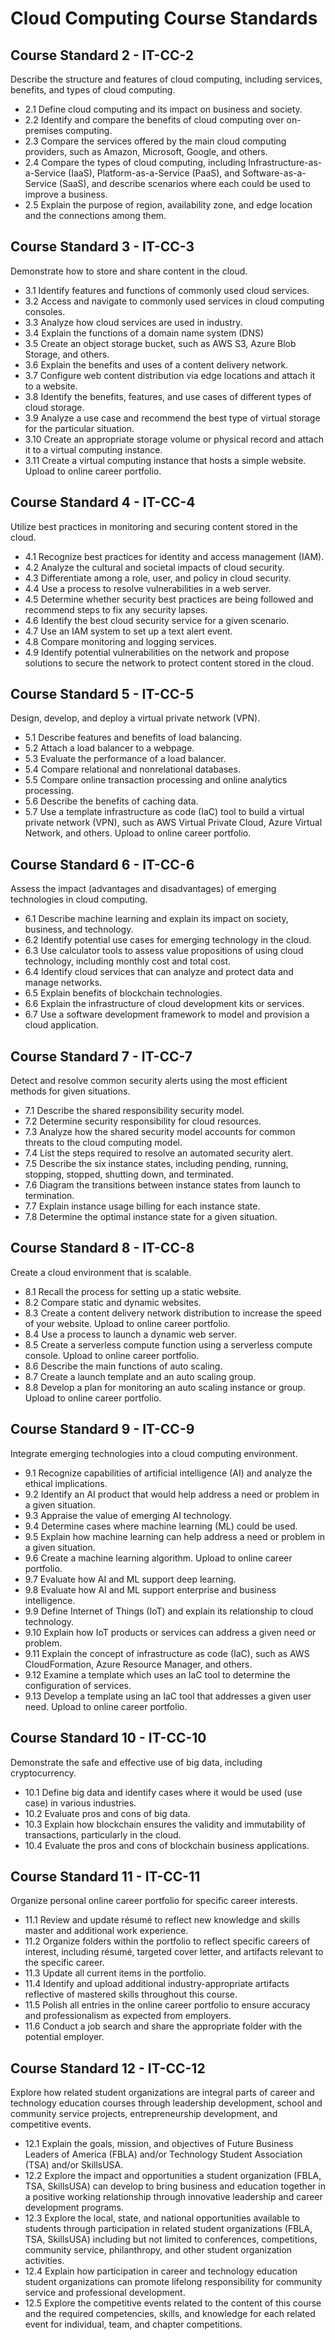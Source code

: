 # Cloud Computing Course Standards #

## Course Standard 2 - IT-CC-2 ##
Describe the structure and features of cloud computing, including services, benefits, and types of cloud computing.
* 2.1 Define cloud computing and its impact on business and society.
* 2.2 Identify and compare the benefits of cloud computing over on-premises computing.
* 2.3 Compare the services offered by the main cloud computing providers, such as Amazon, Microsoft, Google, and others.
* 2.4 Compare the types of cloud computing, including Infrastructure-as-a-Service (IaaS), Platform-as-a-Service (PaaS), and Software-as-a-Service (SaaS), and describe scenarios where each could be used to improve a business.
* 2.5 Explain the purpose of region, availability zone, and edge location and the connections among them.

## Course Standard 3 - IT-CC-3 ##
Demonstrate how to store and share content in the cloud.
* 3.1 Identify features and functions of commonly used cloud services.
* 3.2 Access and navigate to commonly used services in cloud computing consoles.
* 3.3 Analyze how cloud services are used in industry.
* 3.4 Explain the functions of a domain name system (DNS)
* 3.5 Create an object storage bucket, such as AWS S3, Azure Blob Storage, and others.
* 3.6 Explain the benefits and uses of a content delivery network.
* 3.7 Configure web content distribution via edge locations and attach it to a website.
* 3.8 Identify the benefits, features, and use cases of different types of cloud storage.
* 3.9 Analyze a use case and recommend the best type of virtual storage for the particular situation.
* 3.10 Create an appropriate storage volume or physical record and attach it to a virtual computing instance.
* 3.11 Create a virtual computing instance that hosts a simple website. Upload to online career portfolio.

## Course Standard 4 - IT-CC-4 ##
Utilize best practices in monitoring and securing content stored in the cloud.
* 4.1 Recognize best practices for identity and access management (IAM).
* 4.2 Analyze the cultural and societal impacts of cloud security.
* 4.3 Differentiate among a role, user, and policy in cloud security.
* 4.4 Use a process to resolve vulnerabilities in a web server.
* 4.5 Determine whether security best practices are being followed and recommend steps to fix any security lapses.
* 4.6 Identify the best cloud security service for a given scenario.
* 4.7 Use an IAM system to set up a text alert event.
* 4.8 Compare monitoring and logging services.
* 4.9 Identify potential vulnerabilities on the network and propose solutions to secure the network to protect content stored in the cloud.

## Course Standard 5 - IT-CC-5 ##
Design, develop, and deploy a virtual private network (VPN).
* 5.1 Describe features and benefits of load balancing.
* 5.2 Attach a load balancer to a webpage.
* 5.3 Evaluate the performance of a load balancer.
* 5.4 Compare relational and nonrelational databases.
* 5.5 Compare online transaction processing and online analytics processing.
* 5.6 Describe the benefits of caching data.
* 5.7 Use a template infrastructure as code (IaC) tool to build a virtual private network (VPN), such as AWS Virtual Private Cloud, Azure Virtual Network, and others. Upload to online career portfolio.

## Course Standard 6 - IT-CC-6 ##
Assess the impact (advantages and disadvantages) of emerging technologies in cloud computing.
* 6.1 Describe machine learning and explain its impact on society, business, and technology.
* 6.2 Identify potential use cases for emerging technology in the cloud.
* 6.3 Use calculator tools to assess value propositions of using cloud technology, including monthly cost and total cost.
* 6.4 Identify cloud services that can analyze and protect data and manage networks.
* 6.5 Explain benefits of blockchain technologies.
* 6.6 Explain the infrastructure of cloud development kits or services.
* 6.7 Use a software development framework to model and provision a cloud application.

## Course Standard 7 - IT-CC-7 ##
Detect and resolve common security alerts using the most efficient methods for given situations.
* 7.1 Describe the shared responsibility security model.
* 7.2 Determine security responsibility for cloud resources.
* 7.3 Analyze how the shared security model accounts for common threats to the cloud computing model.
* 7.4 List the steps required to resolve an automated security alert.
* 7.5 Describe the six instance states, including pending, running, stopping, stopped, shutting down, and terminated.
* 7.6 Diagram the transitions between instance states from launch to termination.
* 7.7 Explain instance usage billing for each instance state.
* 7.8 Determine the optimal instance state for a given situation.

## Course Standard 8 - IT-CC-8 ##
Create a cloud environment that is scalable.
* 8.1 Recall the process for setting up a static website.
* 8.2 Compare static and dynamic websites.
* 8.3 Create a content delivery network distribution to increase the speed of your website. Upload to online career portfolio.
* 8.4 Use a process to launch a dynamic web server.
* 8.5 Create a serverless compute function using a serverless compute console. Upload to online career portfolio.
* 8.6 Describe the main functions of auto scaling.
* 8.7 Create a launch template and an auto scaling group.
* 8.8 Develop a plan for monitoring an auto scaling instance or group. Upload to online career portfolio.

## Course Standard 9 - IT-CC-9 ##
Integrate emerging technologies into a cloud computing environment.
* 9.1 Recognize capabilities of artificial intelligence (AI) and analyze the ethical implications.
* 9.2 Identify an AI product that would help address a need or problem in a given situation.
* 9.3 Appraise the value of emerging AI technology.
* 9.4 Determine cases where machine learning (ML) could be used.
* 9.5 Explain how machine learning can help address a need or problem in a given situation.
* 9.6 Create a machine learning algorithm. Upload to online career portfolio.
* 9.7 Evaluate how AI and ML support deep learning.
* 9.8 Evaluate how AI and ML support enterprise and business intelligence.
* 9.9 Define Internet of Things (IoT) and explain its relationship to cloud technology.
* 9.10 Explain how IoT products or services can address a given need or problem.
* 9.11 Explain the concept of infrastructure as code (IaC), such as AWS CloudFormation, Azure Resource Manager, and others.
* 9.12 Examine a template which uses an IaC tool to determine the configuration of services.
* 9.13 Develop a template using an IaC tool that addresses a given user need. Upload to online career portfolio.

## Course Standard 10 - IT-CC-10 ##
Demonstrate the safe and effective use of big data, including cryptocurrency.
* 10.1 Define big data and identify cases where it would be used (use case) in various industries.
* 10.2 Evaluate pros and cons of big data.
* 10.3 Explain how blockchain ensures the validity and immutability of transactions, particularly in the cloud.
* 10.4 Evaluate the pros and cons of blockchain business applications.

## Course Standard 11 - IT-CC-11 ##
Organize personal online career portfolio for specific career interests.
* 11.1 Review and update résumé to reflect new knowledge and skills master and additional work experience.
* 11.2 Organize folders within the portfolio to reflect specific careers of interest, including résumé, targeted cover letter, and artifacts relevant to the specific career.
* 11.3 Update all current items in the portfolio.
* 11.4 Identify and upload additional industry-appropriate artifacts reflective of mastered skills throughout this course.
* 11.5 Polish all entries in the online career portfolio to ensure accuracy and professionalism as expected from employers.
* 11.6 Conduct a job search and share the appropriate folder with the potential employer.

## Course Standard 12 - IT-CC-12 ##
Explore how related student organizations are integral parts of career and technology education courses through leadership development, school and community service projects, entrepreneurship development, and competitive events.
* 12.1 Explain the goals, mission, and objectives of Future Business Leaders of America (FBLA) and/or Technology Student Association (TSA) and/or SkillsUSA.
* 12.2 Explore the impact and opportunities a student organization (FBLA, TSA, SkillsUSA) can develop to bring business and education together in a positive working relationship through innovative leadership and career development programs.
* 12.3 Explore the local, state, and national opportunities available to students through participation in related student organizations (FBLA, TSA, SkillsUSA) including but not limited to conferences, competitions, community service, philanthropy, and other student organization activities.
* 12.4 Explain how participation in career and technology education student organizations can promote lifelong responsibility for community service and professional development.
* 12.5 Explore the competitive events related to the content of this course and the required competencies, skills, and knowledge for each related event for individual, team, and chapter competitions.
